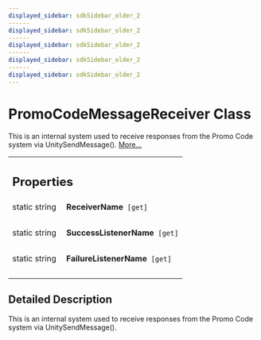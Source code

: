 ```yaml
---
displayed_sidebar: sdkSidebar_older_2
------
displayed_sidebar: sdkSidebar_older_2
------
displayed_sidebar: sdkSidebar_older_2
------
displayed_sidebar: sdkSidebar_older_2
------
displayed_sidebar: sdkSidebar_older_2
---
```

# PromoCodeMessageReceiver Class 

<div class="contents">This is an internal system used to receive responses from the Promo Code system via UnitySendMessage().    <a href="class_b_f_g_s_d_k_1_1_promo_code_message_receiver.html#details">More...</a><table class="memberdecls"><tr class="heading"><td colspan="2"><h2 class="groupheader"><a id="properties" name="properties"></a> Properties</h2></td></tr><tr class="memitem:adcf3857428f14d3a557f9441cd025c7d"><td class="memItemLeft" align="right" valign="top"><a id="adcf3857428f14d3a557f9441cd025c7d" name="adcf3857428f14d3a557f9441cd025c7d"></a> static string&#160;</td><td class="memItemRight" valign="bottom"><b>ReceiverName</b><code> [get]</code></td></tr><tr class="separator:adcf3857428f14d3a557f9441cd025c7d"><td class="memSeparator" colspan="2">&#160;</td></tr><tr class="memitem:aa8c91cb64e4c3dbc2494aa263f41a0fe"><td class="memItemLeft" align="right" valign="top"><a id="aa8c91cb64e4c3dbc2494aa263f41a0fe" name="aa8c91cb64e4c3dbc2494aa263f41a0fe"></a> static string&#160;</td><td class="memItemRight" valign="bottom"><b>SuccessListenerName</b><code> [get]</code></td></tr><tr class="separator:aa8c91cb64e4c3dbc2494aa263f41a0fe"><td class="memSeparator" colspan="2">&#160;</td></tr><tr class="memitem:a846541966871779d2b2353464171f902"><td class="memItemLeft" align="right" valign="top"><a id="a846541966871779d2b2353464171f902" name="a846541966871779d2b2353464171f902"></a> static string&#160;</td><td class="memItemRight" valign="bottom"><b>FailureListenerName</b><code> [get]</code></td></tr><tr class="separator:a846541966871779d2b2353464171f902"><td class="memSeparator" colspan="2">&#160;</td></tr></table><a name="details" id="details"></a><h2 class="groupheader">Detailed Description</h2><div class="textblock">This is an internal system used to receive responses from the Promo Code system via UnitySendMessage(). </div></div> 
